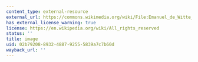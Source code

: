 ```yaml
---
content_type: external-resource
external_url: https://commons.wikimedia.org/wiki/File:Emanuel_de_Witte_-_The_Courtyard_of_the_Old_Exchange_in_Amsterdam_-_WGA25798.jpg
has_external_license_warning: true
license: https://en.wikipedia.org/wiki/All_rights_reserved
status: ''
title: image
uid: 02b79208-8932-4887-9255-5839a7c7b60d
wayback_url: ''
---
```

